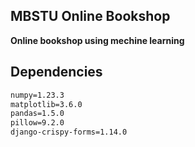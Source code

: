 ## MBSTU Online Bookshop

**Online bookshop using mechine learning**

## Dependencies

```django=4.1
numpy=1.23.3
matplotlib=3.6.0
pandas=1.5.0
pillow=9.2.0
django-crispy-forms=1.14.0
```
